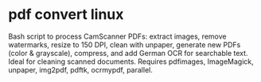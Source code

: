 # pdf convert linux
Bash script to process CamScanner PDFs: extract images, remove watermarks, resize to 150 DPI, clean with unpaper, generate new PDFs (color &amp; grayscale), compress, and add German OCR for searchable text. Ideal for cleaning scanned documents. Requires pdfimages, ImageMagick, unpaper, img2pdf, pdftk, ocrmypdf, parallel.
